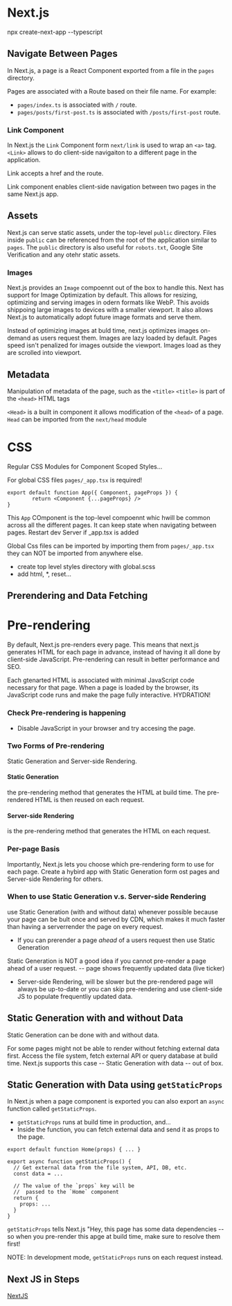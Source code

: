 # Next.js

npx create-next-app --typescript

## Navigate Between Pages
In Next.js, a page is a React Component exported from a file in the `pages` directory.

Pages are associated with a Route based on their file name. For example:
- `pages/index.ts` is associated with `/` route.
- `pages/posts/first-post.ts` is associated with `/posts/first-post` route.

### Link Component
In Next.js the `Link` Component form `next/link` is used to wrap an `<a>` tag.
`<Link>` allows to do client-side navigaiton to a different page in the application.

Link accepts a href and the route.

Link component enables client-side navigation between two pages in the same Next.js app.

## Assets
Next.js can serve static assets, under the top-level `public` directory.
Files inside `public` can be referenced from the root of the application similar to `pages`.
The `public` directory is also useful for `robots.txt`, Google Site Verification and any otehr static assets.

### Images
Next.js provides an `Image` compoennt out of the box to handle this.
Next has support for Image Optimization by default. This allows for resizing, optimizing and serving images in odern formats like WebP.
This avoids shippoing large images to devices with a smaller viewport.
It also allows Next.js to automatically adopt future image formats and serve them.

Instead of optimizing images at buld time, next.js optimizes images on-demand as users request them.
Images are lazy loaded by default. Pages speed isn't penalized for images outside the viewport. Images load as they are scrolled into viewport.

## Metadata
Manipulation of metadata of the page, such as the `<title>`
`<title>` is part of the `<head>` HTML tags

`<Head>` is a built in component it allows modification of the `<head>` of a page.
`Head` can be imported from the `next/head` module

# CSS
Regular CSS Modules for Component Scoped Styles...

For global CSS files `pages/_app.tsx` is required!

````
export default function App({ Component, pageProps }) {
        return <Component {...pageProps} />
}
````

This `App` COmponent is the top-level compoennt whic hwill be common across all the different pages. It can keep state when navigating between pages.
Restart dev Server if \_app.tsx is added

Global Css files can be imported by importing them from `pages/_app.tsx` they can NOT be imported from anywhere else.

- create top level styles directory with global.scss
- add html, \*, reset...


## Prerendering and Data Fetching

# Pre-rendering
By default, Next.js pre-renders every page. This means that next.js generates HTML for each page in advance, instead of having it all done by client-side JavaScript. Pre-rendering can result in better performance and SEO.

Each gtenarted HTML is associated with minimal JavaScript code necessary for that page. When a page is loaded by the browser, its JavaScript code runs and make the page fully interactive.
HYDRATION!

### Check Pre-rendering is happening
- Disable JavaScript in your browser and try accesing the page.

### Two Forms of Pre-rendering
Static Generation and Server-side Rendering.

#### Static Generation
the pre-rendering method that generates the HTML at build time. The pre-rendered HTML is then reused on each request.

#### Server-side Rendering
is the pre-rendering method that generates the HTML on each request.

### Per-page Basis
Importantly, Next.js lets you choose which pre-rendering form to use for each page.
Create a hybird app with Static Generation form ost pages and Server-side Rendering for others.

### When to use Static Generation v.s. Server-side Rendering
use Static Generation (with and without data) whenever possible because your page can be bult once and served by CDN, which makes it much faster than having a serverrender the page on every request.

- If you can prerender a page *ahead* of a users request then use Static Generation

Static Generation is NOT a good idea if you cannot pre-render a page ahead of a user request. -- page shows frequently updated data (live ticker)
- Server-side Rendering, will be slower but the pre-rendered page will always be up-to-date or you can skip pre-rendering and use client-side JS to populate frequentliy updated data.

## Static Generation with and without Data 
Static Generation can be done with and without data.

For some pages might not be able to render without fetching external data first.
Access the file system, fetch external API or query database at build time. Next.js supports this case -- Static Generation with data -- out of box.

## Static Generation with Data using `getStaticProps`
In Next.js when a page component is exported you can also export an `async` function called `getStaticProps`.
- `getStaticProps` runs at build time in production, and...
- Inside the function, you can fetch external data and send it as props to the page.

````
export default function Home(props) { ... }

export async function getStaticProps() {
  // Get external data from the file system, API, DB, etc.
  const data = ...

  // The value of the `props` key will be
  //  passed to the `Home` component
  return {
    props: ...
  }
}
````

`getStaticProps` tells Next.js "Hey, this page has some data dependencies -- so when you pre-render this apge at build time, make sure to resolve them first!

NOTE: In development mode, `getStaticProps` runs on each request instead.

## Next JS in Steps

[NextJS](NextJS.md)



